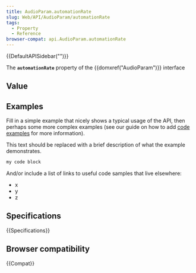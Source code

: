 ```yaml
---
title: AudioParam.automationRate
slug: Web/API/AudioParam/automationRate
tags:
  - Property
  - Reference
browser-compat: api.AudioParam.automationRate
---
```

{{DefaultAPISidebar("")}}

The **`automationRate`** property of the {{domxref("AudioParam")}} interface 

## Value



## Examples

Fill in a simple example that nicely shows a typical usage of the API, then perhaps some more complex examples (see our guide on how to add [code examples](/en-US/docs/MDN/Contribute/Structures/Code_examples) for more information).

This text should be replaced with a brief description of what the example demonstrates.

```js
my code block
```

And/or include a list of links to useful code samples that live elsewhere:

*   x
*   y
*   z

## Specifications

{{Specifications}}

## Browser compatibility

{{Compat}}


